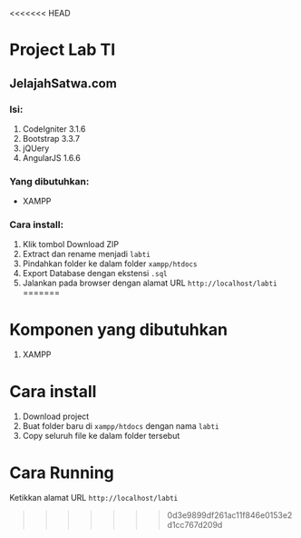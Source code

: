 <<<<<<< HEAD
# Project Lab TI

## JelajahSatwa.com

### Isi:
1. CodeIgniter 3.1.6
2. Bootstrap 3.3.7
3. jQUery
4. AngularJS 1.6.6

### Yang dibutuhkan:
- XAMPP

### Cara install:
1. Klik tombol Download ZIP
2. Extract dan rename menjadi `labti`
3. Pindahkan folder ke dalam folder `xampp/htdocs`
4. Export Database dengan ekstensi `.sql`
5. Jalankan pada browser dengan alamat URL `http://localhost/labti`
=======
# Komponen yang dibutuhkan
1. XAMPP

# Cara install
1. Download project
1. Buat folder baru di `xampp/htdocs` dengan nama `labti`
1. Copy seluruh file ke dalam folder tersebut

# Cara Running
Ketikkan alamat URL `http://localhost/labti`
>>>>>>> 0d3e9899df261ac11f846e0153e2d1cc767d209d
